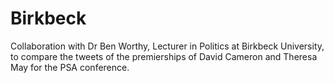 # Birkbeck

Collaboration with Dr Ben Worthy, Lecturer in Politics at Birkbeck University, to compare the tweets of the premierships of David Cameron and Theresa May for the PSA conference.
